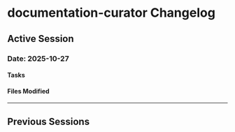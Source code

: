 # documentation-curator Changelog

## Active Session

### Date: 2025-10-27

#### Tasks
<!-- Task changes will be logged here -->

#### Files Modified
<!-- File modifications will be logged here -->

---

## Previous Sessions
<!-- Previous session logs will be archived here -->

